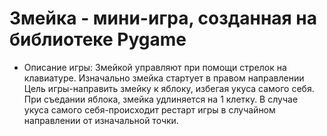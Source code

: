 # Змейка - мини-игра, созданная на библиотеке Pygame

- Описание игры:
Змейкой управляют при помощи стрелок на клавиатуре. Изначально змейка стартует в правом направлении Цель игры-направить змейку к яблоку, избегая укуса самого себя. При съедании яблока, змейка удлиняется на 1 клетку. В случае укуса самого себя-происходит рестарт игры в случайном направлении от изначальной точки.
